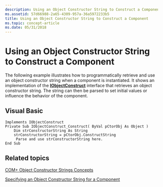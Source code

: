 ```yaml
---
description: Using an Object Constructor String to Construct a Component
ms.assetid: 57d66988-2a65-4309-957a-36a5972233b5
title: Using an Object Constructor String to Construct a Component
ms.topic: concept-article
ms.date: 05/31/2018
---
```


# Using an Object Constructor String to Construct a Component

The following example illustrates how to programmatically retrieve and use an object constructor string when a component is instantiated. It shows an implementation of the [**IObjectConstruct**](/windows/desktop/api/ComSvcs/nn-comsvcs-iobjectconstruct) interface that retrieves an object constructor string. The string can then be parsed to set initial values or influence the behavior of the component.

## Visual Basic


```VB
Implements IObjectConstruct
Private Sub IObjectConstruct_Construct( ByVal pCtorObj As Object )
    Dim strConstructorString As String
    strConstructorString = pCtorObj.ConstructString
     Parse and use strConstructorString here. 
End Sub
```



## Related topics

<dl> <dt>

[COM+ Object Constructor Strings Concepts](com--object-constructor-strings-concepts.md)
</dt> <dt>

[Specifying an Object Constructor String for a Component](specifying-an-object-constructor-string-for-a-component.md)
</dt> </dl>

 

 



